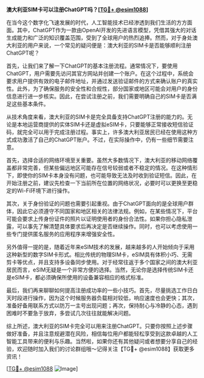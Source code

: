 **澳大利亚SIM卡可以注册ChatGPT吗？[[TG💪+ @esim1088](https://t.me/s/esim1088)]**

在当今这个数字化飞速发展的时代，人工智能技术已经渗透到我们生活的方方面面。其中，ChatGPT作为一款由OpenAI开发的先进语言模型，凭借其强大的对话生成能力和广泛的知识覆盖范围，受到了全球用户的热烈追捧。然而，对于身处澳大利亚的用户来说，一个常见的疑问便是：澳大利亚的SIM卡是否能够顺利注册ChatGPT呢？

首先，让我们来了解一下ChatGPT的基本注册流程。通常情况下，要使用ChatGPT，用户需要先访问其官方网站并创建一个账户。在这个过程中，系统会要求用户提供有效的电子邮件地址，并通过发送验证邮件的方式来确认账户的真实性。此外，为了确保服务的安全性和合规性，部分国家或地区可能会对用户的身份信息进行进一步核实。因此，在尝试注册之前，我们需要明确自己的SIM卡是否满足这些基本条件。

从技术角度来看，澳大利亚的SIM卡是完全具备支持ChatGPT注册的能力的。无论是本地运营商提供的实体SIM卡还是虚拟eSIM卡，只要能够正常接收短信验证码，就完全可以用于完成注册过程。事实上，许多澳大利亚居民已经在使用这种方式成功激活了自己的ChatGPT账户。不过，在实际操作中，仍有一些细节需要注意。

首先，选择合适的网络环境至关重要。虽然大多数情况下，澳大利亚的移动网络覆盖都非常完善，但某些偏远地区可能存在信号较弱或者不稳定的情况。在这种情形下，即使你的SIM卡本身没有问题，也可能导致无法及时收到验证短信。因此，在开始注册之前，建议先检查一下当前所在位置的网络状况，必要时可以更换至更稳定的Wi-Fi环境下进行操作。

其次，关于身份验证的问题也需要引起重视。由于ChatGPT面向的是全球用户群体，因此它必须遵守不同国家和地区相关的法律法规。例如，在某些情况下，平台可能会要求上传身份证件的照片以证明使用者的身份合法性。如果你担心隐私泄露，可以事先了解清楚具体要求后再决定是否继续操作。同时，也可以考虑使用一些专门提供匿名服务的应用程序来增强安全性。

另外值得一提的是，随着近年来eSIM技术的发展，越来越多的人开始倾向于采用这种新型的数字SIM卡形式。相比传统的物理SIM卡，eSIM具有体积小巧、无需剪卡等优点，并且支持多设备同步使用。对于经常往返于多个国家之间的澳大利亚居民而言，eSIM无疑是一个非常方便的选择。当然，无论你是选择传统SIM卡还是eSIM卡，都必须确保所使用的设备兼容相应的格式标准。

最后，我们再来聊聊如何提高注册成功率的一些小技巧。首先，尽量挑选工作日白天时段进行操作，因为这个时候服务器负载相对较低，响应速度也会更快；其次，准备好备用联系方式以防万一主号出现问题；再次，保持耐心与冷静的心态，遇到困难时不要急于放弃，多尝试几次往往就能解决问题。

综上所述，澳大利亚的SIM卡完全可以用来注册ChatGPT。只要你按照上述步骤做好准备，并且注意规避潜在风险，相信每位用户都能轻松享受到这款卓越的人工智能工具带来的便利与乐趣。当然啦，如果你还有其他疑问或者想要分享自己的经验，欢迎随时加入我们的讨论群组哦～记得关注【TG💪+ @esim1088】获取更多资讯！

[[TG💪+ @esim1088](https://t.me/s/esim1088) ![Image](https://i.postimg.cc/4NQfJmqS/Snipaste-2025-05-13-00-14-12.png)]